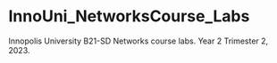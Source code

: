 # InnoUni_NetworksCourse_Labs
Innopolis University B21-SD Networks course labs. Year 2 Trimester 2, 2023.
